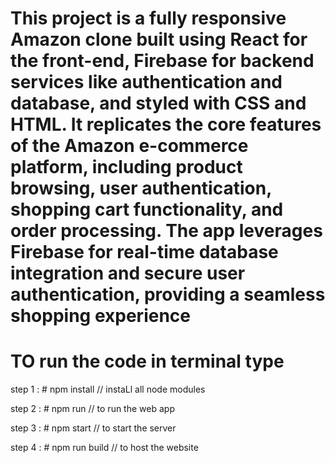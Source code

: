# This project is a fully responsive Amazon clone built using React for the front-end, Firebase for backend services like authentication and database, and styled with CSS and HTML. It replicates the core features of the Amazon e-commerce platform, including product browsing, user authentication, shopping cart functionality, and order processing. The app leverages Firebase for real-time database integration and secure user authentication, providing a seamless shopping experience

# TO run the code in terminal type
step 1 : # npm install // instaLl all node modules

step 2 : # npm run // to run the web app

step 3 : # npm start // to start the server 

step 4 : # npm run build // to host the website 
